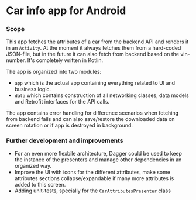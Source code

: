 # Car info app for Android

### Scope
This app fetches the attributes of a car from the backend API and renders it in an `Activity`. At the moment it always fetches them from a hard-coded JSON-file, but in the future it can also fetch from backend based on the vin-number. It's completely written in Kotlin.

The app is organized into two modules: 

* `app` which is the actual app containing everything related to UI and business logic. 
* `data` which contains construction of all networking classes, data models and Retrofit interfaces for the API calls.

The app contains error handling for difference scenarios when fetching from backend fails and can also save/restore the downloaded data on screen rotation or if app is destroyed in background.

### Further development and improvements
* For an even more flexbile architecture, Dagger could be used to keep the instance of the presenters and manage other dependencies in an organized way.
* Improve the UI with icons for the different attributes, make some attributes sections collapse/expandable if many more attributes is added to this screen.
* Adding unit-tests, specially for the `CarAttributesPresenter` class
